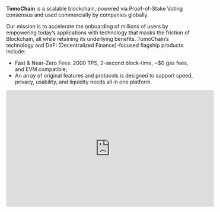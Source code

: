 **TomoChain** is a scalable blockchain, powered via Proof-of-Stake Voting consensus and used commercially by companies globally.

Our mission is to accelerate the onboarding of millions of users by empowering today’s applications with technology that masks the friction of Blockchain, all while retaining its underlying benefits.
TomoChain’s technology and DeFi (Decentralized Finance)-focused flagship products include:

- Fast & Near-Zero Fees: 2000 TPS, 2-second block-time, ~$0 gas fees, and EVM compatible;
- An array of original features and protocols is designed to support speed, privacy, usability, and liquidity needs all in one platform.

<iframe width="560" height="315" src="https://www.youtube.com/embed/JNSK6M3qwSw" frameborder="0" allow="accelerometer; autoplay; clipboard-write; encrypted-media; gyroscope; picture-in-picture" allowfullscreen></iframe>

